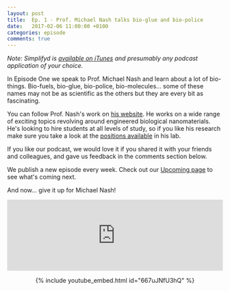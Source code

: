 ```yaml
---
layout: post
title:  Ep. 1 - Prof. Michael Nash talks bio-glue and bio-police
date:   2017-02-06 11:00:00 +0100
categories: episode
comments: true
---
```

*Note: Simplifyd is [available on iTunes](https://itunes.apple.com/ch/podcast/simplifyd/id1202579757?l=en) and presumably any podcast application of your choice.*

In Episode One we speak to Prof. Michael Nash and learn about a lot of bio- things. Bio-fuels, bio-glue, bio-police, bio-molecules... some of these names may not be as scientific as the others but they are every bit as fascinating.

You can follow Prof. Nash's work on [his website](http://www.chemie.unibas.ch/~nashm/The_Nash_Lab/Home.html). He works on a wide range of exciting topics revolving around engineered biological nanomaterials. He's looking to hire students at all levels of study, so if you like his research make sure you take a look at the [positions available](http://www.chemie.unibas.ch/~nashm/The_Nash_Lab/Positions_Available.html) in his lab.

If you like our podcast, we would love it if you shared it with your friends and colleagues, and gave us feedback in the comments section below. 

We publish a new episode every week. Check out our [Upcoming page](/upcoming) to see what's coming next.

And now... give it up for Michael Nash!

<p id="soundcloud-embed"><iframe width="100%" height="166" scrolling="no" frameborder="no" src="https://w.soundcloud.com/player/?url=https%3A//api.soundcloud.com/tracks/306111235&amp;color=ff5500&amp;auto_play=false&amp;hide_related=false&amp;show_comments=true&amp;show_user=true&amp;show_reposts=false"></iframe></p>

<p style="text-align:center" id="youtube-embed">{% include youtube_embed.html id="667uJNfU3hQ" %}</p> 



